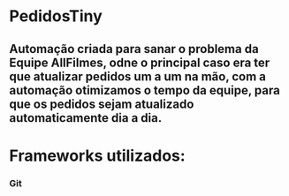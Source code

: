 # PedidosTiny

## Automação criada para sanar o problema da Equipe AllFilmes, odne o principal caso era ter que atualizar pedidos um a um na mão, com a automação otimizamos o tempo da equipe, para que os pedidos sejam atualizado automaticamente dia a dia.

# Frameworks utilizados:
### Git
